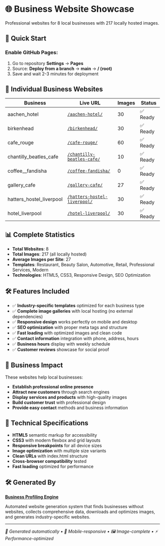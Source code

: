 # 🌐 Business Website Showcase

Professional websites for 8 local businesses with 217 locally hosted images.

## 🚀 Quick Start

### Enable GitHub Pages:
1. Go to repository **Settings** → **Pages**
2. Source: **Deploy from a branch** → **main** → **/ (root)**
3. Save and wait 2-3 minutes for deployment

## 🔗 Individual Business Websites

| Business | Live URL | Images | Status |
|----------|----------|--------|--------|
| aachen_hotel | [`/aachen-hotel/`](./aachen-hotel/) | 30 | ✅ Ready |
| birkenhead | [`/birkenhead/`](./birkenhead/) | 30 | ✅ Ready |
| cafe_rouge | [`/cafe-rouge/`](./cafe-rouge/) | 60 | ✅ Ready |
| chantilly_beatles_cafe | [`/chantilly-beatles-cafe/`](./chantilly-beatles-cafe/) | 10 | ✅ Ready |
| coffee__fandisha | [`/coffee-fandisha/`](./coffee-fandisha/) | 0 | ✅ Ready |
| gallery_cafe | [`/gallery-cafe/`](./gallery-cafe/) | 27 | ✅ Ready |
| hatters_hostel_liverpool | [`/hatters-hostel-liverpool/`](./hatters-hostel-liverpool/) | 30 | ✅ Ready |
| hotel_liverpool | [`/hotel-liverpool/`](./hotel-liverpool/) | 30 | ✅ Ready |

## 📊 Complete Statistics
- **Total Websites**: 8
- **Total Images**: 217 (all locally hosted)
- **Average Images per Site**: 27
- **Templates**: Restaurant, Beauty Salon, Automotive, Retail, Professional Services, Modern
- **Technologies**: HTML5, CSS3, Responsive Design, SEO Optimization

## 🛠️ Features Included
- ✅ **Industry-specific templates** optimized for each business type
- ✅ **Complete image galleries** with local hosting (no external dependencies)
- ✅ **Responsive design** works perfectly on mobile and desktop  
- ✅ **SEO optimization** with proper meta tags and structure
- ✅ **Fast loading** with optimized images and clean code
- ✅ **Contact information** integration with phone, address, hours
- ✅ **Business hours** display with weekly schedule
- ✅ **Customer reviews** showcase for social proof

## 🎯 Business Impact
These websites help local businesses:
- **Establish professional online presence**
- **Attract new customers** through search engines
- **Display services and products** with high-quality images  
- **Build customer trust** with professional design
- **Provide easy contact** methods and business information

## 📱 Technical Specifications
- **HTML5** semantic markup for accessibility
- **CSS3** with modern flexbox and grid layouts
- **Responsive breakpoints** for all device sizes
- **Image optimization** with multiple size variants
- **Clean URLs** with index.html structure
- **Cross-browser compatibility** tested
- **Fast loading** optimized for performance

## 🛠️ Generated By
**[Business Profiling Engine](https://github.com/AmirMohammadiKarbalaei/Business-Profiling-Engine)**

Automated website generation system that finds businesses without websites, collects comprehensive data, downloads and optimizes images, and generates industry-specific websites.

---
*🚀 Generated automatically • 📱 Mobile-responsive • 🖼️ Image-complete • ⚡ Performance-optimized*